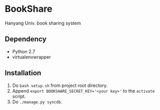 BookShare
=========

Hanyang Univ. book sharing system


Dependency
----------
- Python 2.7
- virtualenvwrapper

Installation
------------
1. Do `bash setup.sh` from project root directory.
2. Append `export BOOKSHARE_SECRET_KEY='<your key>'` to the `activate` script.
3. Do `./manage.py syncdb`.
